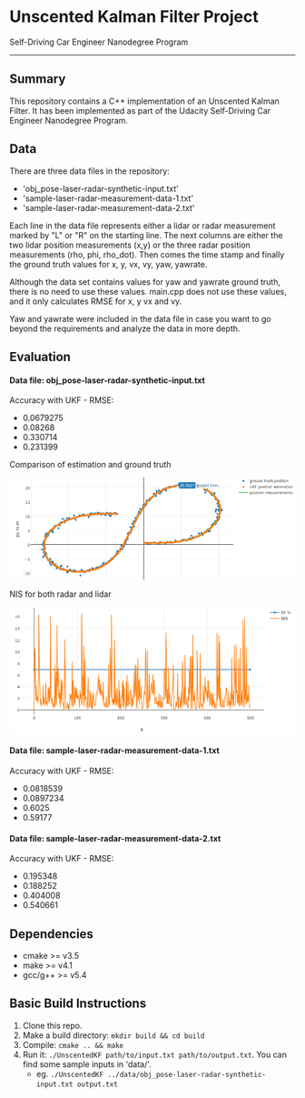 [ukf_1]: img/ukf_1.png
[ukf_2]: img/ukf_2.png

# Unscented Kalman Filter Project
Self-Driving Car Engineer Nanodegree Program

---

## Summary

This repository contains a C++ implementation of an Unscented Kalman Filter. It has been implemented as part of the Udacity Self-Driving Car Engineer Nanodegree Program.

## Data

There are three data files in the repository:

* 'obj_pose-laser-radar-synthetic-input.txt'
* 'sample-laser-radar-measurement-data-1.txt'
* 'sample-laser-radar-measurement-data-2.txt'

Each line in the data file represents either a lidar or radar measurement marked by "L" or "R" on the starting line. The next columns are either the two lidar position measurements (x,y) or the three radar position measurements (rho, phi, rho_dot). Then comes the time stamp and finally the ground truth values for x, y, vx, vy, yaw, yawrate.

Although the data set contains values for yaw and yawrate ground truth, there is no need to use these values. main.cpp does not use these values, and it only calculates RMSE for x, y vx and vy. 

Yaw and yawrate were included in the data file in case you want to go beyond the requirements and analyze the data in more depth.

## Evaluation

#### Data file: obj_pose-laser-radar-synthetic-input.txt

Accuracy with UKF - RMSE:

* 0.0679275
* 0.08268
* 0.330714
* 0.231399

Comparison of estimation and ground truth

![ukf_1.png][ukf_1]

NIS for both radar and lidar

![ukf_2.png][ukf_2]

#### Data file: sample-laser-radar-measurement-data-1.txt

Accuracy with UKF - RMSE:

* 0.0818539
* 0.0897234
* 0.6025
* 0.59177


#### Data file: sample-laser-radar-measurement-data-2.txt

Accuracy with UKF - RMSE:

* 0.195348
* 0.188252
* 0.404008
* 0.540661


## Dependencies

* cmake >= v3.5
* make >= v4.1
* gcc/g++ >= v5.4

## Basic Build Instructions

1. Clone this repo.
2. Make a build directory: `mkdir build && cd build`
3. Compile: `cmake .. && make`
4. Run it: `./UnscentedKF path/to/input.txt path/to/output.txt`. You can find
   some sample inputs in 'data/'.
    - eg. `./UnscentedKF ../data/obj_pose-laser-radar-synthetic-input.txt output.txt`
